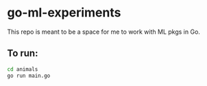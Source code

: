 # go-ml-experiments

This repo is meant to be a space for me to work with ML pkgs in Go.

## To run:

```bash
cd animals
go run main.go
```